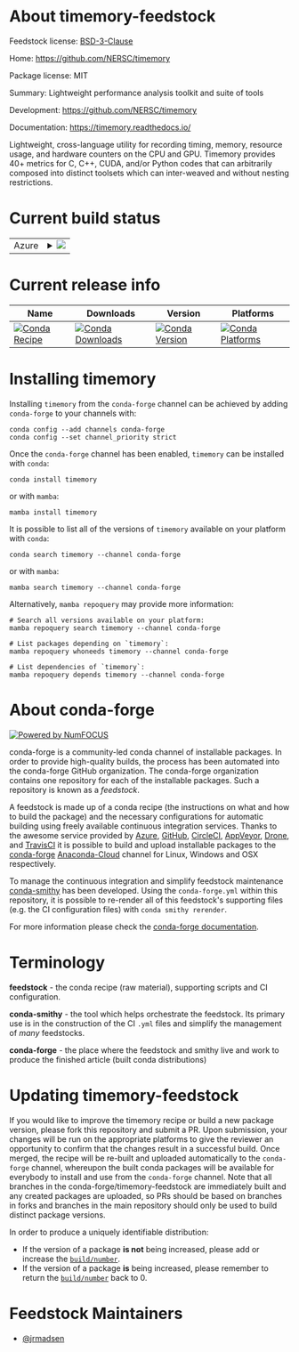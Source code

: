 About timemory-feedstock
========================

Feedstock license: [BSD-3-Clause](https://github.com/conda-forge/timemory-feedstock/blob/main/LICENSE.txt)

Home: https://github.com/NERSC/timemory

Package license: MIT

Summary: Lightweight performance analysis toolkit and suite of tools

Development: https://github.com/NERSC/timemory

Documentation: https://timemory.readthedocs.io/

Lightweight, cross-language utility for recording timing, memory, resource usage, and hardware counters on the CPU and GPU.
Timemory provides 40+ metrics for C, C++, CUDA, and/or Python codes that can arbitrarily composed into distinct toolsets
which can inter-weaved and without nesting restrictions.


Current build status
====================


<table>
    
  <tr>
    <td>Azure</td>
    <td>
      <details>
        <summary>
          <a href="https://dev.azure.com/conda-forge/feedstock-builds/_build/latest?definitionId=13404&branchName=main">
            <img src="https://dev.azure.com/conda-forge/feedstock-builds/_apis/build/status/timemory-feedstock?branchName=main">
          </a>
        </summary>
        <table>
          <thead><tr><th>Variant</th><th>Status</th></tr></thead>
          <tbody><tr>
              <td>linux_64_c_compiler_version10cuda_compilernvcccuda_compiler_version11.2cxx_compiler_version10mpimpichpython3.10.____cpython</td>
              <td>
                <a href="https://dev.azure.com/conda-forge/feedstock-builds/_build/latest?definitionId=13404&branchName=main">
                  <img src="https://dev.azure.com/conda-forge/feedstock-builds/_apis/build/status/timemory-feedstock?branchName=main&jobName=linux&configuration=linux%20linux_64_c_compiler_version10cuda_compilernvcccuda_compiler_version11.2cxx_compiler_version10mpimpichpython3.10.____cpython" alt="variant">
                </a>
              </td>
            </tr><tr>
              <td>linux_64_c_compiler_version10cuda_compilernvcccuda_compiler_version11.2cxx_compiler_version10mpimpichpython3.11.____cpython</td>
              <td>
                <a href="https://dev.azure.com/conda-forge/feedstock-builds/_build/latest?definitionId=13404&branchName=main">
                  <img src="https://dev.azure.com/conda-forge/feedstock-builds/_apis/build/status/timemory-feedstock?branchName=main&jobName=linux&configuration=linux%20linux_64_c_compiler_version10cuda_compilernvcccuda_compiler_version11.2cxx_compiler_version10mpimpichpython3.11.____cpython" alt="variant">
                </a>
              </td>
            </tr><tr>
              <td>linux_64_c_compiler_version10cuda_compilernvcccuda_compiler_version11.2cxx_compiler_version10mpimpichpython3.8.____cpython</td>
              <td>
                <a href="https://dev.azure.com/conda-forge/feedstock-builds/_build/latest?definitionId=13404&branchName=main">
                  <img src="https://dev.azure.com/conda-forge/feedstock-builds/_apis/build/status/timemory-feedstock?branchName=main&jobName=linux&configuration=linux%20linux_64_c_compiler_version10cuda_compilernvcccuda_compiler_version11.2cxx_compiler_version10mpimpichpython3.8.____cpython" alt="variant">
                </a>
              </td>
            </tr><tr>
              <td>linux_64_c_compiler_version10cuda_compilernvcccuda_compiler_version11.2cxx_compiler_version10mpimpichpython3.9.____cpython</td>
              <td>
                <a href="https://dev.azure.com/conda-forge/feedstock-builds/_build/latest?definitionId=13404&branchName=main">
                  <img src="https://dev.azure.com/conda-forge/feedstock-builds/_apis/build/status/timemory-feedstock?branchName=main&jobName=linux&configuration=linux%20linux_64_c_compiler_version10cuda_compilernvcccuda_compiler_version11.2cxx_compiler_version10mpimpichpython3.9.____cpython" alt="variant">
                </a>
              </td>
            </tr><tr>
              <td>linux_64_c_compiler_version10cuda_compilernvcccuda_compiler_version11.2cxx_compiler_version10mpinompipython3.10.____cpython</td>
              <td>
                <a href="https://dev.azure.com/conda-forge/feedstock-builds/_build/latest?definitionId=13404&branchName=main">
                  <img src="https://dev.azure.com/conda-forge/feedstock-builds/_apis/build/status/timemory-feedstock?branchName=main&jobName=linux&configuration=linux%20linux_64_c_compiler_version10cuda_compilernvcccuda_compiler_version11.2cxx_compiler_version10mpinompipython3.10.____cpython" alt="variant">
                </a>
              </td>
            </tr><tr>
              <td>linux_64_c_compiler_version10cuda_compilernvcccuda_compiler_version11.2cxx_compiler_version10mpinompipython3.11.____cpython</td>
              <td>
                <a href="https://dev.azure.com/conda-forge/feedstock-builds/_build/latest?definitionId=13404&branchName=main">
                  <img src="https://dev.azure.com/conda-forge/feedstock-builds/_apis/build/status/timemory-feedstock?branchName=main&jobName=linux&configuration=linux%20linux_64_c_compiler_version10cuda_compilernvcccuda_compiler_version11.2cxx_compiler_version10mpinompipython3.11.____cpython" alt="variant">
                </a>
              </td>
            </tr><tr>
              <td>linux_64_c_compiler_version10cuda_compilernvcccuda_compiler_version11.2cxx_compiler_version10mpinompipython3.8.____cpython</td>
              <td>
                <a href="https://dev.azure.com/conda-forge/feedstock-builds/_build/latest?definitionId=13404&branchName=main">
                  <img src="https://dev.azure.com/conda-forge/feedstock-builds/_apis/build/status/timemory-feedstock?branchName=main&jobName=linux&configuration=linux%20linux_64_c_compiler_version10cuda_compilernvcccuda_compiler_version11.2cxx_compiler_version10mpinompipython3.8.____cpython" alt="variant">
                </a>
              </td>
            </tr><tr>
              <td>linux_64_c_compiler_version10cuda_compilernvcccuda_compiler_version11.2cxx_compiler_version10mpinompipython3.9.____cpython</td>
              <td>
                <a href="https://dev.azure.com/conda-forge/feedstock-builds/_build/latest?definitionId=13404&branchName=main">
                  <img src="https://dev.azure.com/conda-forge/feedstock-builds/_apis/build/status/timemory-feedstock?branchName=main&jobName=linux&configuration=linux%20linux_64_c_compiler_version10cuda_compilernvcccuda_compiler_version11.2cxx_compiler_version10mpinompipython3.9.____cpython" alt="variant">
                </a>
              </td>
            </tr><tr>
              <td>linux_64_c_compiler_version10cuda_compilernvcccuda_compiler_version11.2cxx_compiler_version10mpiopenmpipython3.10.____cpython</td>
              <td>
                <a href="https://dev.azure.com/conda-forge/feedstock-builds/_build/latest?definitionId=13404&branchName=main">
                  <img src="https://dev.azure.com/conda-forge/feedstock-builds/_apis/build/status/timemory-feedstock?branchName=main&jobName=linux&configuration=linux%20linux_64_c_compiler_version10cuda_compilernvcccuda_compiler_version11.2cxx_compiler_version10mpiopenmpipython3.10.____cpython" alt="variant">
                </a>
              </td>
            </tr><tr>
              <td>linux_64_c_compiler_version10cuda_compilernvcccuda_compiler_version11.2cxx_compiler_version10mpiopenmpipython3.11.____cpython</td>
              <td>
                <a href="https://dev.azure.com/conda-forge/feedstock-builds/_build/latest?definitionId=13404&branchName=main">
                  <img src="https://dev.azure.com/conda-forge/feedstock-builds/_apis/build/status/timemory-feedstock?branchName=main&jobName=linux&configuration=linux%20linux_64_c_compiler_version10cuda_compilernvcccuda_compiler_version11.2cxx_compiler_version10mpiopenmpipython3.11.____cpython" alt="variant">
                </a>
              </td>
            </tr><tr>
              <td>linux_64_c_compiler_version10cuda_compilernvcccuda_compiler_version11.2cxx_compiler_version10mpiopenmpipython3.8.____cpython</td>
              <td>
                <a href="https://dev.azure.com/conda-forge/feedstock-builds/_build/latest?definitionId=13404&branchName=main">
                  <img src="https://dev.azure.com/conda-forge/feedstock-builds/_apis/build/status/timemory-feedstock?branchName=main&jobName=linux&configuration=linux%20linux_64_c_compiler_version10cuda_compilernvcccuda_compiler_version11.2cxx_compiler_version10mpiopenmpipython3.8.____cpython" alt="variant">
                </a>
              </td>
            </tr><tr>
              <td>linux_64_c_compiler_version10cuda_compilernvcccuda_compiler_version11.2cxx_compiler_version10mpiopenmpipython3.9.____cpython</td>
              <td>
                <a href="https://dev.azure.com/conda-forge/feedstock-builds/_build/latest?definitionId=13404&branchName=main">
                  <img src="https://dev.azure.com/conda-forge/feedstock-builds/_apis/build/status/timemory-feedstock?branchName=main&jobName=linux&configuration=linux%20linux_64_c_compiler_version10cuda_compilernvcccuda_compiler_version11.2cxx_compiler_version10mpiopenmpipython3.9.____cpython" alt="variant">
                </a>
              </td>
            </tr><tr>
              <td>linux_64_c_compiler_version12cuda_compilerNonecuda_compiler_versionNonecxx_compiler_version12mpimpichpython3.10.____cpython</td>
              <td>
                <a href="https://dev.azure.com/conda-forge/feedstock-builds/_build/latest?definitionId=13404&branchName=main">
                  <img src="https://dev.azure.com/conda-forge/feedstock-builds/_apis/build/status/timemory-feedstock?branchName=main&jobName=linux&configuration=linux%20linux_64_c_compiler_version12cuda_compilerNonecuda_compiler_versionNonecxx_compiler_version12mpimpichpython3.10.____cpython" alt="variant">
                </a>
              </td>
            </tr><tr>
              <td>linux_64_c_compiler_version12cuda_compilerNonecuda_compiler_versionNonecxx_compiler_version12mpimpichpython3.11.____cpython</td>
              <td>
                <a href="https://dev.azure.com/conda-forge/feedstock-builds/_build/latest?definitionId=13404&branchName=main">
                  <img src="https://dev.azure.com/conda-forge/feedstock-builds/_apis/build/status/timemory-feedstock?branchName=main&jobName=linux&configuration=linux%20linux_64_c_compiler_version12cuda_compilerNonecuda_compiler_versionNonecxx_compiler_version12mpimpichpython3.11.____cpython" alt="variant">
                </a>
              </td>
            </tr><tr>
              <td>linux_64_c_compiler_version12cuda_compilerNonecuda_compiler_versionNonecxx_compiler_version12mpimpichpython3.8.____cpython</td>
              <td>
                <a href="https://dev.azure.com/conda-forge/feedstock-builds/_build/latest?definitionId=13404&branchName=main">
                  <img src="https://dev.azure.com/conda-forge/feedstock-builds/_apis/build/status/timemory-feedstock?branchName=main&jobName=linux&configuration=linux%20linux_64_c_compiler_version12cuda_compilerNonecuda_compiler_versionNonecxx_compiler_version12mpimpichpython3.8.____cpython" alt="variant">
                </a>
              </td>
            </tr><tr>
              <td>linux_64_c_compiler_version12cuda_compilerNonecuda_compiler_versionNonecxx_compiler_version12mpimpichpython3.9.____cpython</td>
              <td>
                <a href="https://dev.azure.com/conda-forge/feedstock-builds/_build/latest?definitionId=13404&branchName=main">
                  <img src="https://dev.azure.com/conda-forge/feedstock-builds/_apis/build/status/timemory-feedstock?branchName=main&jobName=linux&configuration=linux%20linux_64_c_compiler_version12cuda_compilerNonecuda_compiler_versionNonecxx_compiler_version12mpimpichpython3.9.____cpython" alt="variant">
                </a>
              </td>
            </tr><tr>
              <td>linux_64_c_compiler_version12cuda_compilerNonecuda_compiler_versionNonecxx_compiler_version12mpinompipython3.10.____cpython</td>
              <td>
                <a href="https://dev.azure.com/conda-forge/feedstock-builds/_build/latest?definitionId=13404&branchName=main">
                  <img src="https://dev.azure.com/conda-forge/feedstock-builds/_apis/build/status/timemory-feedstock?branchName=main&jobName=linux&configuration=linux%20linux_64_c_compiler_version12cuda_compilerNonecuda_compiler_versionNonecxx_compiler_version12mpinompipython3.10.____cpython" alt="variant">
                </a>
              </td>
            </tr><tr>
              <td>linux_64_c_compiler_version12cuda_compilerNonecuda_compiler_versionNonecxx_compiler_version12mpinompipython3.11.____cpython</td>
              <td>
                <a href="https://dev.azure.com/conda-forge/feedstock-builds/_build/latest?definitionId=13404&branchName=main">
                  <img src="https://dev.azure.com/conda-forge/feedstock-builds/_apis/build/status/timemory-feedstock?branchName=main&jobName=linux&configuration=linux%20linux_64_c_compiler_version12cuda_compilerNonecuda_compiler_versionNonecxx_compiler_version12mpinompipython3.11.____cpython" alt="variant">
                </a>
              </td>
            </tr><tr>
              <td>linux_64_c_compiler_version12cuda_compilerNonecuda_compiler_versionNonecxx_compiler_version12mpinompipython3.8.____cpython</td>
              <td>
                <a href="https://dev.azure.com/conda-forge/feedstock-builds/_build/latest?definitionId=13404&branchName=main">
                  <img src="https://dev.azure.com/conda-forge/feedstock-builds/_apis/build/status/timemory-feedstock?branchName=main&jobName=linux&configuration=linux%20linux_64_c_compiler_version12cuda_compilerNonecuda_compiler_versionNonecxx_compiler_version12mpinompipython3.8.____cpython" alt="variant">
                </a>
              </td>
            </tr><tr>
              <td>linux_64_c_compiler_version12cuda_compilerNonecuda_compiler_versionNonecxx_compiler_version12mpinompipython3.9.____cpython</td>
              <td>
                <a href="https://dev.azure.com/conda-forge/feedstock-builds/_build/latest?definitionId=13404&branchName=main">
                  <img src="https://dev.azure.com/conda-forge/feedstock-builds/_apis/build/status/timemory-feedstock?branchName=main&jobName=linux&configuration=linux%20linux_64_c_compiler_version12cuda_compilerNonecuda_compiler_versionNonecxx_compiler_version12mpinompipython3.9.____cpython" alt="variant">
                </a>
              </td>
            </tr><tr>
              <td>linux_64_c_compiler_version12cuda_compilerNonecuda_compiler_versionNonecxx_compiler_version12mpiopenmpipython3.10.____cpython</td>
              <td>
                <a href="https://dev.azure.com/conda-forge/feedstock-builds/_build/latest?definitionId=13404&branchName=main">
                  <img src="https://dev.azure.com/conda-forge/feedstock-builds/_apis/build/status/timemory-feedstock?branchName=main&jobName=linux&configuration=linux%20linux_64_c_compiler_version12cuda_compilerNonecuda_compiler_versionNonecxx_compiler_version12mpiopenmpipython3.10.____cpython" alt="variant">
                </a>
              </td>
            </tr><tr>
              <td>linux_64_c_compiler_version12cuda_compilerNonecuda_compiler_versionNonecxx_compiler_version12mpiopenmpipython3.11.____cpython</td>
              <td>
                <a href="https://dev.azure.com/conda-forge/feedstock-builds/_build/latest?definitionId=13404&branchName=main">
                  <img src="https://dev.azure.com/conda-forge/feedstock-builds/_apis/build/status/timemory-feedstock?branchName=main&jobName=linux&configuration=linux%20linux_64_c_compiler_version12cuda_compilerNonecuda_compiler_versionNonecxx_compiler_version12mpiopenmpipython3.11.____cpython" alt="variant">
                </a>
              </td>
            </tr><tr>
              <td>linux_64_c_compiler_version12cuda_compilerNonecuda_compiler_versionNonecxx_compiler_version12mpiopenmpipython3.8.____cpython</td>
              <td>
                <a href="https://dev.azure.com/conda-forge/feedstock-builds/_build/latest?definitionId=13404&branchName=main">
                  <img src="https://dev.azure.com/conda-forge/feedstock-builds/_apis/build/status/timemory-feedstock?branchName=main&jobName=linux&configuration=linux%20linux_64_c_compiler_version12cuda_compilerNonecuda_compiler_versionNonecxx_compiler_version12mpiopenmpipython3.8.____cpython" alt="variant">
                </a>
              </td>
            </tr><tr>
              <td>linux_64_c_compiler_version12cuda_compilerNonecuda_compiler_versionNonecxx_compiler_version12mpiopenmpipython3.9.____cpython</td>
              <td>
                <a href="https://dev.azure.com/conda-forge/feedstock-builds/_build/latest?definitionId=13404&branchName=main">
                  <img src="https://dev.azure.com/conda-forge/feedstock-builds/_apis/build/status/timemory-feedstock?branchName=main&jobName=linux&configuration=linux%20linux_64_c_compiler_version12cuda_compilerNonecuda_compiler_versionNonecxx_compiler_version12mpiopenmpipython3.9.____cpython" alt="variant">
                </a>
              </td>
            </tr><tr>
              <td>osx_64_python3.10.____cpython</td>
              <td>
                <a href="https://dev.azure.com/conda-forge/feedstock-builds/_build/latest?definitionId=13404&branchName=main">
                  <img src="https://dev.azure.com/conda-forge/feedstock-builds/_apis/build/status/timemory-feedstock?branchName=main&jobName=osx&configuration=osx%20osx_64_python3.10.____cpython" alt="variant">
                </a>
              </td>
            </tr><tr>
              <td>osx_64_python3.11.____cpython</td>
              <td>
                <a href="https://dev.azure.com/conda-forge/feedstock-builds/_build/latest?definitionId=13404&branchName=main">
                  <img src="https://dev.azure.com/conda-forge/feedstock-builds/_apis/build/status/timemory-feedstock?branchName=main&jobName=osx&configuration=osx%20osx_64_python3.11.____cpython" alt="variant">
                </a>
              </td>
            </tr><tr>
              <td>osx_64_python3.8.____cpython</td>
              <td>
                <a href="https://dev.azure.com/conda-forge/feedstock-builds/_build/latest?definitionId=13404&branchName=main">
                  <img src="https://dev.azure.com/conda-forge/feedstock-builds/_apis/build/status/timemory-feedstock?branchName=main&jobName=osx&configuration=osx%20osx_64_python3.8.____cpython" alt="variant">
                </a>
              </td>
            </tr><tr>
              <td>osx_64_python3.9.____cpython</td>
              <td>
                <a href="https://dev.azure.com/conda-forge/feedstock-builds/_build/latest?definitionId=13404&branchName=main">
                  <img src="https://dev.azure.com/conda-forge/feedstock-builds/_apis/build/status/timemory-feedstock?branchName=main&jobName=osx&configuration=osx%20osx_64_python3.9.____cpython" alt="variant">
                </a>
              </td>
            </tr><tr>
              <td>win_64_cuda_compilerNonecuda_compiler_versionNonepython3.10.____cpython</td>
              <td>
                <a href="https://dev.azure.com/conda-forge/feedstock-builds/_build/latest?definitionId=13404&branchName=main">
                  <img src="https://dev.azure.com/conda-forge/feedstock-builds/_apis/build/status/timemory-feedstock?branchName=main&jobName=win&configuration=win%20win_64_cuda_compilerNonecuda_compiler_versionNonepython3.10.____cpython" alt="variant">
                </a>
              </td>
            </tr><tr>
              <td>win_64_cuda_compilerNonecuda_compiler_versionNonepython3.11.____cpython</td>
              <td>
                <a href="https://dev.azure.com/conda-forge/feedstock-builds/_build/latest?definitionId=13404&branchName=main">
                  <img src="https://dev.azure.com/conda-forge/feedstock-builds/_apis/build/status/timemory-feedstock?branchName=main&jobName=win&configuration=win%20win_64_cuda_compilerNonecuda_compiler_versionNonepython3.11.____cpython" alt="variant">
                </a>
              </td>
            </tr><tr>
              <td>win_64_cuda_compilerNonecuda_compiler_versionNonepython3.8.____cpython</td>
              <td>
                <a href="https://dev.azure.com/conda-forge/feedstock-builds/_build/latest?definitionId=13404&branchName=main">
                  <img src="https://dev.azure.com/conda-forge/feedstock-builds/_apis/build/status/timemory-feedstock?branchName=main&jobName=win&configuration=win%20win_64_cuda_compilerNonecuda_compiler_versionNonepython3.8.____cpython" alt="variant">
                </a>
              </td>
            </tr><tr>
              <td>win_64_cuda_compilerNonecuda_compiler_versionNonepython3.9.____cpython</td>
              <td>
                <a href="https://dev.azure.com/conda-forge/feedstock-builds/_build/latest?definitionId=13404&branchName=main">
                  <img src="https://dev.azure.com/conda-forge/feedstock-builds/_apis/build/status/timemory-feedstock?branchName=main&jobName=win&configuration=win%20win_64_cuda_compilerNonecuda_compiler_versionNonepython3.9.____cpython" alt="variant">
                </a>
              </td>
            </tr>
          </tbody>
        </table>
      </details>
    </td>
  </tr>
</table>

Current release info
====================

| Name | Downloads | Version | Platforms |
| --- | --- | --- | --- |
| [![Conda Recipe](https://img.shields.io/badge/recipe-timemory-green.svg)](https://anaconda.org/conda-forge/timemory) | [![Conda Downloads](https://img.shields.io/conda/dn/conda-forge/timemory.svg)](https://anaconda.org/conda-forge/timemory) | [![Conda Version](https://img.shields.io/conda/vn/conda-forge/timemory.svg)](https://anaconda.org/conda-forge/timemory) | [![Conda Platforms](https://img.shields.io/conda/pn/conda-forge/timemory.svg)](https://anaconda.org/conda-forge/timemory) |

Installing timemory
===================

Installing `timemory` from the `conda-forge` channel can be achieved by adding `conda-forge` to your channels with:

```
conda config --add channels conda-forge
conda config --set channel_priority strict
```

Once the `conda-forge` channel has been enabled, `timemory` can be installed with `conda`:

```
conda install timemory
```

or with `mamba`:

```
mamba install timemory
```

It is possible to list all of the versions of `timemory` available on your platform with `conda`:

```
conda search timemory --channel conda-forge
```

or with `mamba`:

```
mamba search timemory --channel conda-forge
```

Alternatively, `mamba repoquery` may provide more information:

```
# Search all versions available on your platform:
mamba repoquery search timemory --channel conda-forge

# List packages depending on `timemory`:
mamba repoquery whoneeds timemory --channel conda-forge

# List dependencies of `timemory`:
mamba repoquery depends timemory --channel conda-forge
```


About conda-forge
=================

[![Powered by
NumFOCUS](https://img.shields.io/badge/powered%20by-NumFOCUS-orange.svg?style=flat&colorA=E1523D&colorB=007D8A)](https://numfocus.org)

conda-forge is a community-led conda channel of installable packages.
In order to provide high-quality builds, the process has been automated into the
conda-forge GitHub organization. The conda-forge organization contains one repository
for each of the installable packages. Such a repository is known as a *feedstock*.

A feedstock is made up of a conda recipe (the instructions on what and how to build
the package) and the necessary configurations for automatic building using freely
available continuous integration services. Thanks to the awesome service provided by
[Azure](https://azure.microsoft.com/en-us/services/devops/), [GitHub](https://github.com/),
[CircleCI](https://circleci.com/), [AppVeyor](https://www.appveyor.com/),
[Drone](https://cloud.drone.io/welcome), and [TravisCI](https://travis-ci.com/)
it is possible to build and upload installable packages to the
[conda-forge](https://anaconda.org/conda-forge) [Anaconda-Cloud](https://anaconda.org/)
channel for Linux, Windows and OSX respectively.

To manage the continuous integration and simplify feedstock maintenance
[conda-smithy](https://github.com/conda-forge/conda-smithy) has been developed.
Using the ``conda-forge.yml`` within this repository, it is possible to re-render all of
this feedstock's supporting files (e.g. the CI configuration files) with ``conda smithy rerender``.

For more information please check the [conda-forge documentation](https://conda-forge.org/docs/).

Terminology
===========

**feedstock** - the conda recipe (raw material), supporting scripts and CI configuration.

**conda-smithy** - the tool which helps orchestrate the feedstock.
                   Its primary use is in the construction of the CI ``.yml`` files
                   and simplify the management of *many* feedstocks.

**conda-forge** - the place where the feedstock and smithy live and work to
                  produce the finished article (built conda distributions)


Updating timemory-feedstock
===========================

If you would like to improve the timemory recipe or build a new
package version, please fork this repository and submit a PR. Upon submission,
your changes will be run on the appropriate platforms to give the reviewer an
opportunity to confirm that the changes result in a successful build. Once
merged, the recipe will be re-built and uploaded automatically to the
`conda-forge` channel, whereupon the built conda packages will be available for
everybody to install and use from the `conda-forge` channel.
Note that all branches in the conda-forge/timemory-feedstock are
immediately built and any created packages are uploaded, so PRs should be based
on branches in forks and branches in the main repository should only be used to
build distinct package versions.

In order to produce a uniquely identifiable distribution:
 * If the version of a package **is not** being increased, please add or increase
   the [``build/number``](https://docs.conda.io/projects/conda-build/en/latest/resources/define-metadata.html#build-number-and-string).
 * If the version of a package **is** being increased, please remember to return
   the [``build/number``](https://docs.conda.io/projects/conda-build/en/latest/resources/define-metadata.html#build-number-and-string)
   back to 0.

Feedstock Maintainers
=====================

* [@jrmadsen](https://github.com/jrmadsen/)


